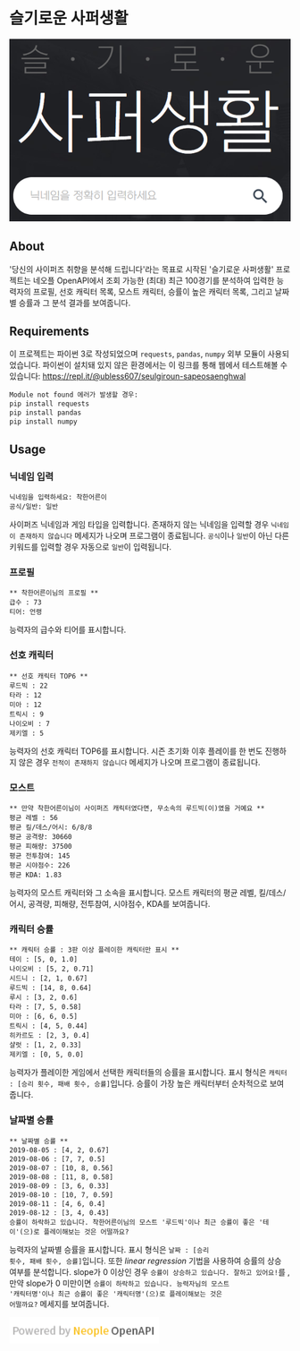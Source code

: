 # 슬기로운 사퍼생활
![head](header.png)
## About
'당신의 사이퍼즈 취향을 분석해 드립니다'라는 목표로 시작된 '슬기로운 사퍼생활' 프로젝트는 네오플 OpenAPI에서 조회 가능한 (최대) 최근 100경기를 분석하여 입력한 능력자의 프로필, 선호 캐릭터 목록, 모스트 캐릭터, 승률이 높은 캐릭터 목록, 그리고 날짜별 승률과 그 분석 결과를 보여줍니다.



## Requirements
이 프로젝트는 파이썬 3로 작성되었으며 <code>requests</code>, <code>pandas</code>, <code>numpy</code> 외부 모듈이 사용되었습니다. 파이썬이 설치돼 있지 않은 환경에서는 이 링크를 통해 웹에서 테스트해볼 수 있습니다: https://repl.it/@ubless607/seulgiroun-sapeosaenghwal
```
Module not found 에러가 발생할 경우: 
pip install requests
pip install pandas
pip install numpy
```
## Usage
### 닉네임 입력
```
닉네임을 입력하세요: 착한어른이
공식/일반: 일반
```
사이퍼즈 닉네임과 게임 타입을 입력합니다. 존재하지 않는 닉네임을 입력할 경우 <code>닉네임이 존재하지 않습니다</code> 메세지가 나오며 프로그램이 종료됩니다. <code>공식</code>이나 <code>일반</code>이 아닌 다른 키워드를 입력할 경우 자동으로 <code>일반</code>이 입력됩니다.
### 프로필
```
** 착한어른이님의 프로필 **
급수 : 73
티어: 언랭
```
능력자의 급수와 티어를 표시합니다.
### 선호 캐릭터
```
** 선호 캐릭터 TOP6 **
루드빅 : 22
타라 : 12
미아 : 12
트릭시 : 9
나이오비 : 7
제키엘 : 5
```
능력자의 선호 캐릭터 TOP6를 표시합니다. 시즌 초기화 이후 플레이를 한 번도 진행하지 않은 경우 <CODE>전적이 존재하지 않습니다</CODE> 메세지가 나오며 프로그램이 종료됩니다.
### 모스트
```
** 만약 착한어른이님이 사이퍼즈 캐릭터였다면, 무소속의 루드빅(이)였을 거예요 **
평균 레벨 : 56
평균 킬/데스/어시: 6/8/8
평균 공격량: 30660
평균 피해량: 37500
평균 전투참여: 145
평균 시야점수: 226
평균 KDA: 1.83
```
능력자의 모스트 캐릭터와 그 소속을 표시합니다. 모스트 캐릭터의 평균 레벨,  킬/데스/어시, 공격량, 피해량, 전투참여, 시야점수, KDA를 보여줍니다.
### 캐릭터 승률
```
** 캐릭터 승률 : 3판 이상 플레이한 캐릭터만 표시 **
테이 : [5, 0, 1.0]
나이오비 : [5, 2, 0.71]
시드니 : [2, 1, 0.67]
루드빅 : [14, 8, 0.64]
루시 : [3, 2, 0.6]
타라 : [7, 5, 0.58]
미아 : [6, 6, 0.5]
트릭시 : [4, 5, 0.44]
히카르도 : [2, 3, 0.4]
샬럿 : [1, 2, 0.33]
제키엘 : [0, 5, 0.0]
```
능력자가 플레이한 게임에서 선택한 캐릭터들의 승률을 표시합니다. 표시 형식은 <code>캐릭터 : [승리 횟수, 패배 횟수, 승률]</code>입니다. 승률이 가장 높은 캐릭터부터 순차적으로 보여줍니다.
### 날짜별 승률
```
** 날짜별 승률 **
2019-08-05 : [4, 2, 0.67]
2019-08-06 : [7, 7, 0.5]
2019-08-07 : [10, 8, 0.56]
2019-08-08 : [11, 8, 0.58]
2019-08-09 : [3, 6, 0.33]
2019-08-10 : [10, 7, 0.59]
2019-08-11 : [4, 6, 0.4]
2019-08-12 : [3, 4, 0.43]
승률이 하락하고 있습니다. 착한어른이님의 모스트 '루드빅'이나 최근 승률이 좋은 '테이'(으)로 플레이해보는 것은 어떨까요?
```
능력자의 날짜별 승률을 표시합니다. 표시 형식은 <CODE>날짜 : [승리 횟수, 패배 횟수, 승률]</CODE>입니다. 또한  *linear regression* 기법을 사용하여 승률의 상승 여부를 분석합니다. slope가 0 이상인 경우 <code>승률이 상승하고 있습니다. 잘하고 있어요!</code>를 , 만약 slope가 0 미만이면 <code>승률이 하락하고 있습니다. 능력자님의 모스트 '캐릭터명'이나 최근 승률이 좋은 '캐릭터명'(으)로 플레이해보는 것은 어떨까요?</code> 메세지를 보여줍니다.

![Neople OPENAPI](license.png)
